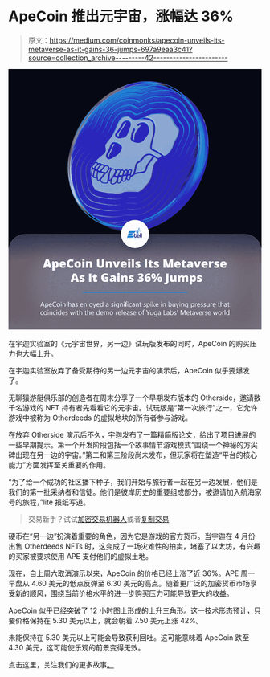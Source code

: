 # ApeCoin 推出元宇宙，涨幅达 36%

> 原文：<https://medium.com/coinmonks/apecoin-unveils-its-metaverse-as-it-gains-36-jumps-697a9eaa3c41?source=collection_archive---------42----------------------->

![](img/87202dec1714fa10fca0e1a78bd50e0b.png)

在宇迦实验室的《元宇宙世界，另一边》试玩版发布的同时，ApeCoin 的购买压力也大幅上升。

在宇迦实验室放弃了备受期待的另一边元宇宙的演示后，ApeCoin 似乎要爆发了。

无聊猿游艇俱乐部的创造者在周末分享了一个早期发布版本的 Otherside，邀请数千名游戏的 NFT 持有者先看看它的元宇宙。试玩版是“第一次旅行”之一，它允许游戏中被称为 Otherdeeds 的虚拟地块的所有者参与游戏。

在放弃 Otherside 演示后不久，宇迦发布了一篇精简版论文，给出了项目进展的一些早期提示。第一个开发阶段包括一个故事情节游戏模式“围绕一个神秘的方尖碑出现在另一边的宇宙。”第二和第三阶段尚未发布，但玩家将在塑造“平台的核心能力”方面发挥至关重要的作用。

“为了给一个成功的社区播下种子，我们开始与旅行者一起在另一边发展，他们是我们的第一批采纳者和信徒。他们是彼岸历史的重要组成部分，被邀请加入航海家号的旅程，”lite 报纸写道。

> 交易新手？试试[加密交易机器人](/coinmonks/crypto-trading-bot-c2ffce8acb2a)或者[复制交易](/coinmonks/top-10-crypto-copy-trading-platforms-for-beginners-d0c37c7d698c)

硬币在“另一边”扮演着重要的角色，因为它是游戏的官方货币。当宇迦在 4 月份出售 Otherdeeds NFTs 时，这变成了一场灾难性的拍卖，堵塞了以太坊，有兴趣的买家被要求使用 APE 支付他们的虚拟土地。

现在，自上周六取消演示以来，ApeCoin 的价格已经上涨了近 36%。APE 周一早盘从 4.60 美元的低点反弹至 6.30 美元的高点。随着更广泛的加密货币市场享受新的顺风，围绕当前价格水平的进一步购买压力可能导致更大的收益。

ApeCoin 似乎已经突破了 12 小时图上形成的上升三角形。这一技术形态预计，只要价格保持在 5.30 美元以上，就会朝着 7.50 美元上涨 42%。

未能保持在 5.30 美元以上可能会导致获利回吐。这可能意味着 ApeCoin 跌至 4.30 美元，这可能使乐观的前景变得无效。

点击这里，关注我们的更多故事[。](http://t.me/etellworld)